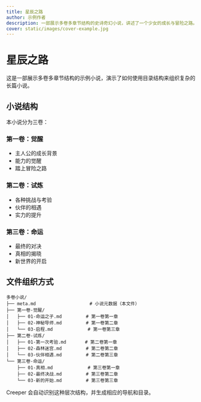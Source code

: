 ```yaml
---
title: 星辰之路
author: 示例作者
description: 一部展示多卷多章节结构的史诗奇幻小说，讲述了一个少女的成长与冒险之路。
cover: static/images/cover-example.jpg
---
```


# 星辰之路

这是一部展示多卷多章节结构的示例小说，演示了如何使用目录结构来组织复杂的长篇小说。

## 小说结构

本小说分为三卷：

### 第一卷：觉醒
- 主人公的成长背景
- 能力的觉醒
- 踏上冒险之路

### 第二卷：试炼  
- 各种挑战与考验
- 伙伴的相遇
- 实力的提升

### 第三卷：命运
- 最终的对决
- 真相的揭晓
- 新世界的开启

## 文件组织方式

```
多卷小说/
├── meta.md                    # 小说元数据（本文件）
├── 第一卷-觉醒/
│   ├── 01-命运之子.md         # 第一卷第一章
│   ├── 02-神秘导师.md         # 第一卷第二章
│   └── 03-启程.md             # 第一卷第三章
├── 第二卷-试炼/
│   ├── 01-第一次考验.md       # 第二卷第一章
│   ├── 02-森林迷宫.md         # 第二卷第二章
│   └── 03-伙伴相遇.md         # 第二卷第三章
└── 第三卷-命运/
    ├── 01-真相.md             # 第三卷第一章
    ├── 02-最终决战.md         # 第三卷第二章
    └── 03-新的开始.md         # 第三卷第三章
```

Creeper 会自动识别这种层次结构，并生成相应的导航和目录。
